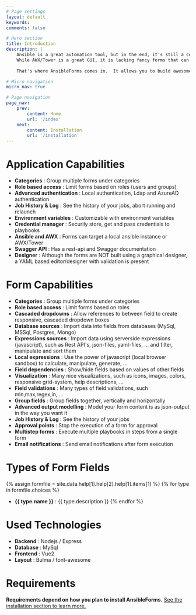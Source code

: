 ```yaml
---
# Page settings
layout: default
keywords:
comments: false

# Hero section
title: Introduction
description: |
    Ansible is a great automation tool, but in the end, it's still a command-line application.  
    While AWX/Tower is a great GUI, it is lacking fancy forms that can grab data from several sources.<br><br>  
      
    That's where AnsibleForms comes in.  It allows you to build awesome forms, build extravars and send it to Ansible or AWX/Tower.

# Micro navigation
micro_nav: true

# Page navigation
page_nav:
    prev:
        content: Home
        url: '/index'
    next:
        content: Installation
        url: '/installation'
---
```




# Application Capabilities

* **Categories** : Group multiple forms under categories
* **Role based access** : Limit forms based on roles (users and groups)
* **Advanced authentication** : Local authentication, Ldap and AzureAD authentication
* **Job History & Log** : See the history of your jobs, abort running and relaunch
* **Environment variables** : Customizable with environment variables
* **Credential manager** : Securily store, get and pass credentials to playbooks
* **Ansible and AWX** : Forms can target a local ansible instance or AWX/Tower
* **Swagger API** : Has a rest-api and Swagger documentation
* **Designer** : Although the forms are NOT built using a graphical designer, a YAML based editor/designer with validation is present

# Form Capabilities

* **Categories** : Group multiple forms under categories
* **Role based access** : Limit forms based on roles
* **Cascaded dropdowns** : Allow references to between field to create responsive, cascaded dropdown boxes
* **Database sources** : Import data into fields from databases (MySql, MSSql, Postgres, Mongo)
* **Expressions sources** : Import data using serverside expressions (javascript), such as Rest API's, json-files, yaml-files, ... and filter, manipulate and sort them
* **Local expressions** : Use the power of javascript (local browser sandbox) to calculate, manipulate, generate, ... 
* **Field dependencies** : Show/hide fields based on values of other fields
* **Visualization** : Many nice visualizations, such as icons, images, colors, responsive grid-system, help descriptions, ...
* **Field validations** : Many types of field validations, such min,max,regex,in, ...
* **Group fields** : Group fields together, vertically and horizontally
* **Advanced output modelling** : Model your form content is as json-output in the way you want it
* **Job History & Log** : See the history of your jobs
* **Approval points** : Stop the execution of a form for approval
* **Multistep forms** : Execute multiple playbooks in steps from a single form
* **Email notifications** : Send email notifications after form execution

# Types of Form Fields

{% assign formfile = site.data.help[1].help[2].help[1].items[1] %}
{% for type in formfile.choices %}
* **{{ type.name }}** : {{ type.description }}
{% endfor %}

# Used Technologies

* **Backend** : Nodejs / Express
* **Database** : MySql
* **Frontend** : Vue2
* **Layout** : Bulma / font-awesome

# Requirements

<div class="callout callout--warning">
    <p><strong>Requirements depend on how you plan to install AnsibleForms.</strong> <a href="{% if jekyll.environment == 'production' %}{{ site.doks.baseurl }}{% endif %}/installation">See the installation section to learn more.</a></p>
</div>

